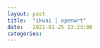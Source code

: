 ```yaml
---
layout: post
title:  "ikuai | openwrt"
date:   2021-01-25 23:23:06
categories:
---
```


<!--more-->

